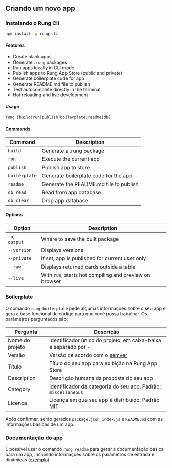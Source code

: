 ## Criando um novo app

### Instalando o Rung Cli
``` sh
npm install -g rung-cli
```

#### Features

- Create blank apps
- Generate `.rung` packages
- Run apps locally in CLI mode
- Publish apps to Rung App Store (public and private)
- Generate boilerplate code for app
- Generate README.md file to publish
- Test autocomplete directly in the terminal
- Hot reloading and live development

#### Usage

`rung [build|run|publish|boilerplate|readme|db]`

#### Commands


| Command       | Description |
|---------------|-------------|
| `build`       | Generate a .rung package |
| `run`         | Execute the current app |
| `publish`     | Publish app to store |
| `boilerplate` | Generate boilerplate code for the app |
| `readme`      | Generate the README.md file to publish |
| `db read`     | Read from app database |
| `db clear`    | Drop app database |

#### Options

| Option           | Description |
|------------------|-------------|
| `-o`, `--output` | Where to save the built package |
| `--version`      | Displays versions |
| `--private`      | If set, app is published for current user only |
| `--raw`          | Displays returned cards outside a table |
| `--live`         | With `run`, starts hot compiling and preview on browser |



### Boilerplate

O comando ``rung boilerplate`` pede algumas informações sobre o seu app e gera a base funcional de código para que você possa trabalhar. Os parâmetros perguntados são:

| Pergunta        | Descrição |
|-----------------|-----------|
| Nome do projeto | Identificador único do projeto, em caixa-baixa e separado por ``-`` |
| Versão          | Versão de acordo com o [semver](http://semver.org/) |
| Título          | Título do seu app para exibição na Rung App Store |
| Description     | Descrição humana da proposta do seu app |
| Category        | Identificador da categoria do seu app. Padrão: ``miscellaneous`` |
| Licença         | Licença em que seu app é distribuído. Padrão [MIT](https://opensource.org/licenses/MIT) |

Após confirmar, serão gerados ``package.json``, ``index.js`` e ``README.md`` com as informações básicas de um app.


### Documentação do app

É possível usar o comando ``rung readme`` para gerar a documentação básica
para um app, incluindo informações sobre os parâmetros de entrada e
dinâmicas ([exemplo](https://github.com/rung-extensions/stock-exchange)).

